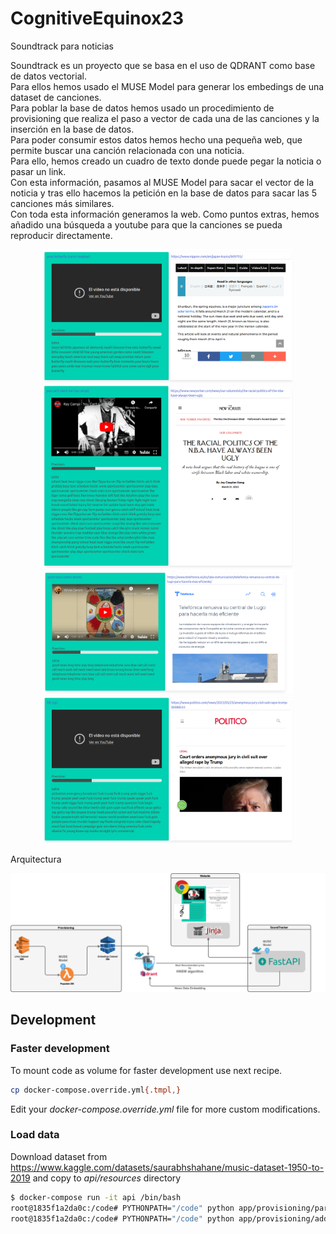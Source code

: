 # CognitiveEquinox23

Soundtrack para noticias

Soundtrack es un proyecto que se basa en el uso de QDRANT como base de datos vectorial.  
Para ellos hemos usado el MUSE Model para generar los embedings de una dataset de canciones.  
Para poblar la base de datos hemos usado un procedimiento de provisioning que realiza el paso a vector de cada una de las canciones y la inserción en la base de datos.  
Para poder consumir estos datos hemos hecho una pequeña web, que permite buscar una canción relacionada con una noticia.  
Para ello, hemos creado un cuadro de texto donde puede pegar la noticia o pasar un link.  
Con esta información, pasamos al MUSE Model para sacar el vector de la noticia y tras ello hacemos la petición en la base de datos para sacar las 5 canciones más similares.  
Con toda esta información generamos la web. Como puntos extras, hemos añadido una búsqueda a youtube para que la canciones se pueda reproducir directamente.
<p align="center">
    <img src="screenshots/equinox.png" width="400">
    <img src="screenshots/racial_politics_nba.png" width="400">
    <img src="screenshots/Telefonica.png" width="400">
    <img src="screenshots/trump.png" width="400">
</p>

Arquitectura

![arquitectura](screenshots/arquitectura.png)

## Development

### Faster development

To mount code as volume for faster development use next recipe.

```bash
cp docker-compose.override.yml{.tmpl,}
```

Edit your *docker-compose.override.yml* file for more custom modifications.

### Load data

Download dataset from https://www.kaggle.com/datasets/saurabhshahane/music-dataset-1950-to-2019 and copy
to *api/resources* directory

``` bash
$ docker-compose run -it api /bin/bash
root@1835f1a2da0c:/code# PYTHONPATH="/code" python app/provisioning/parse_songs.py
root@1835f1a2da0c:/code# PYTHONPATH="/code" python app/provisioning/add_songs.py
```
